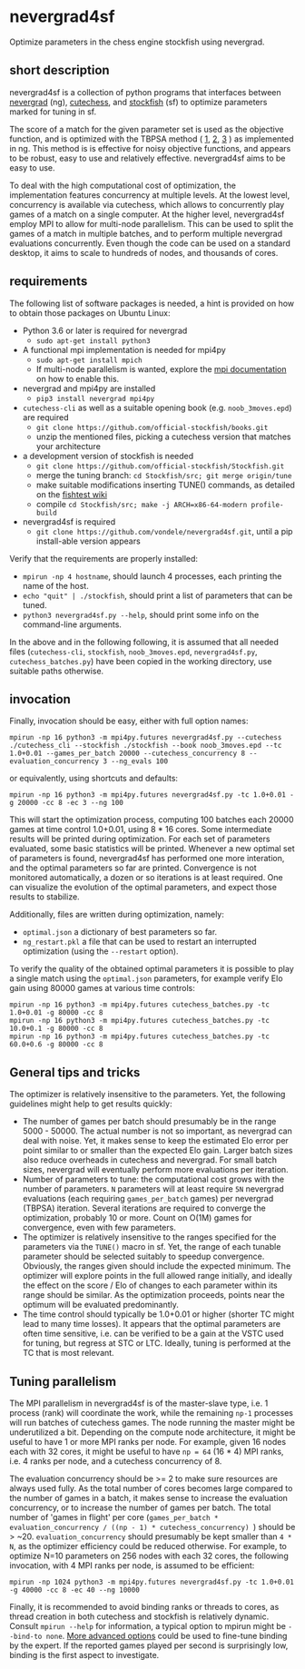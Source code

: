 # nevergrad4sf

Optimize parameters in the chess engine stockfish using nevergrad.

## short description

nevergrad4sf is a collection of python programs that interfaces between
[nevergrad](https://github.com/facebookresearch/nevergrad) (ng),
[cutechess](https://github.com/cutechess/cutechess), and
[stockfish](https://github.com/official-stockfish/Stockfish) (sf)
to optimize parameters marked for tuning in sf.

The score of a match for the given parameter set is used as the objective function,
and is optimized with the TBPSA method (
[1](https://github.com/facebookresearch/nevergrad/issues/273#issuecomment-531284285),
[2](https://homepages.fhv.at/hgb/New-Papers/PPSN16_HB16.pdf),
[3](https://www.lamsade.dauphine.fr/~cazenave/papers/games_cec.pdf)
) as implemented in ng. This method is is effective for noisy objective functions, and appears
to be robust, easy to use and relatively effective. nevergrad4sf aims to be easy to use.

To deal with the high computational cost of optimization, the implementation features
concurrency at multiple levels. At the lowest level, concurrency is available via cutechess,
which allows to concurrently play games of a match on a single computer. At the higher level,
nevergrad4sf employ MPI to allow for multi-node parallelism. This can be used to split the
games of a match in multiple batches, and to perform multiple nevergrad evaluations concurrently.
Even though the code can be used on a standard desktop, it aims to scale to hundreds of nodes,
and thousands of cores.

## requirements

The following list of software packages is needed, a hint is provided on how to obtain those packages on Ubuntu Linux:
* Python 3.6 or later is required for nevergrad
	* `sudo apt-get install python3`
* A functional mpi implementation is needed for mpi4py
	* `sudo apt-get install mpich`
	* If multi-node parallelism is wanted, explore the [mpi documentation](https://www.mpich.org/documentation/guides/) on how to enable this.
* nevergrad and mpi4py are installed
	* `pip3 install nevergrad mpi4py`
* `cutechess-cli` as well as a suitable opening book (e.g. `noob_3moves.epd`) are required
	* `git clone https://github.com/official-stockfish/books.git`
	* unzip the mentioned files, picking a cutechess version that matches your architecture
* a development version of stockfish is needed
	* `git clone https://github.com/official-stockfish/Stockfish.git`
	* merge the tuning branch:  `cd Stockfish/src; git merge origin/tune`
	* make suitable modifications inserting TUNE() commands, as detailed on the [fishtest wiki](https://github.com/glinscott/fishtest/wiki/Creating-my-first-test#tuning-with-spsa)
	* compile `cd Stockfish/src; make -j ARCH=x86-64-modern profile-build`
* nevergrad4sf is required
	* `git clone https://github.com/vondele/nevergrad4sf.git`, until a pip install-able version appears


Verify that the requirements are properly installed:
* `mpirun -np 4 hostname`, should launch 4 processes, each printing the name of the host.
* `echo "quit" | ./stockfish`, should print a list of parameters that can be tuned.
* `python3 nevergrad4sf.py --help`, should print some info on the command-line arguments.

In the above and in the following following, it is assumed that all needed files
(`cutechess-cli`, `stockfish`, `noob_3moves.epd`, `nevergrad4sf.py`, `cutechess_batches.py`)
have been copied in the working directory, use suitable paths otherwise.

## invocation

Finally, invocation should be easy, either with full option names:

```
mpirun -np 16 python3 -m mpi4py.futures nevergrad4sf.py --cutechess ./cutechess_cli --stockfish ./stockfish --book noob_3moves.epd --tc 1.0+0.01 --games_per_batch 20000 --cutechess_concurrency 8 --evaluation_concurrency 3 --ng_evals 100
```
or equivalently, using shortcuts and defaults:
```
mpirun -np 16 python3 -m mpi4py.futures nevergrad4sf.py -tc 1.0+0.01 -g 20000 -cc 8 -ec 3 --ng 100
```
This will start the optimization process, computing 100 batches each 20000 games at
time control 1.0+0.01, using 8 * 16 cores.  Some intermediate results will be printed
during optimization. For each set of parameters evaluated, some basic statistics will be printed.
Whenever a new optimal set of parameters is found, nevergrad4sf has performed one more interation,
and the optimal parameters so far are printed. Convergence is not monitored automatically,
a dozen or so iterations is at least required. One can visualize the evolution of the optimal parameters,
and expect those results to stabilize.

Additionally, files are written during optimization, namely:
* `optimal.json` a dictionary of best parameters so far.
* `ng_restart.pkl` a file that can be used to restart an interrupted optimization (using the `--restart` option).

To verify the quality of the obtained optimal parameters it is possible
to play a single match using the `optimal.json` parameters, for example verify Elo gain
using 80000 games at various time controls:
```
mpirun -np 16 python3 -m mpi4py.futures cutechess_batches.py -tc 1.0+0.01 -g 80000 -cc 8
mpirun -np 16 python3 -m mpi4py.futures cutechess_batches.py -tc 10.0+0.1 -g 80000 -cc 8
mpirun -np 16 python3 -m mpi4py.futures cutechess_batches.py -tc 60.0+0.6 -g 80000 -cc 8
```

## General tips and tricks

The optimizer is relatively insensitive to the parameters. Yet, the following guidelines might help to get results quickly:

* The number of games per batch should presumably be in the range 5000 - 50000. The actual number is not so important, as nevergrad can deal with noise. Yet, it makes sense to keep the estimated Elo error per point similar to or smaller than the expected Elo gain. Larger batch sizes also reduce overheads in cutechess and nevergrad. For small batch sizes, nevergrad will eventually perform more evaluations per iteration.
* Number of parameters to tune: the computational cost grows with the number of parameters. `N` parameters will at least require `5N` nevergrad evaluations (each requiring `games_per_batch` games) per nevergrad (TBPSA) iteration. Several iterations are required to converge the optimization, probably 10 or more. Count on O(1M) games for convergence, even with few parameters.
* The optimizer is relatively insensitive to the ranges specified for the parameters via the `TUNE()` macro in sf. Yet, the range of each tunable parameter should be selected suitably to speedup convergence. Obviously, the ranges given should include the expected minimum. The optimizer will explore points in the full allowed range initially, and ideally the effect on the score / Elo of changes to each parameter within its range should be similar. As the optimization proceeds, points near the optimum will be evaluated predominantly.
* The time control should typically be 1.0+0.01 or higher (shorter TC might lead to many time losses). It appears that the optimal parameters are often time sensitive, i.e. can be verified to be a gain at the VSTC used for tuning, but regress at STC or LTC. Ideally, tuning is performed at the TC that is most relevant.

## Tuning parallelism

The MPI parallelism in nevergrad4sf is of the master-slave type,
i.e. 1 process (rank) will coordinate the work, while the
remaining `np-1` processes will run batches of cutechess games.
The node running the master might be underutilized a bit.
Depending on the compute node architecture, it might be useful
to have 1 or more MPI ranks per node. For example, given 16 nodes each with 32 cores,
it might be useful to have `np = 64` (16 * 4) MPI ranks,
i.e. 4 ranks per node, and a cutechess concurrency of 8.

The evaluation concurrency should be >= 2 to make sure resources are always used fully.
As the total number of cores becomes large compared to the number of games in a batch,
it makes sense to increase the evaluation concurrency, or to increase the number of games
per batch. The total number of 'games in flight' per core
(`games_per_batch * evaluation_concurrency / ((np - 1) * cutechess_concurrency) `)
should be > ~20. `evaluation_concurrency` should presumably be kept smaller than `4 * N`,
as the optimizer efficiency could be reduced otherwise. For example, to optimize
N=10 parameters on 256 nodes with each 32 cores, the following invocation,
with 4 MPI ranks per node, is assumed to be efficient:
```
mpirun -np 1024 python3 -m mpi4py.futures nevergrad4sf.py -tc 1.0+0.01 -g 40000 -cc 8 -ec 40 --ng 10000
```

Finally, it is recommended to avoid binding ranks or threads to cores,
as thread creation in both cutechess and stockfish is relatively dynamic. Consult `mpirun --help`
for information, a typical option to mpirun might be `--bind-to none`.
[More advanced options](https://wiki.mpich.org/mpich/index.php/Using_the_Hydra_Process_Manager)
could be used to fine-tune binding by the expert.  If the reported games played per second
is surprisingly low, binding is the first aspect to investigate.
